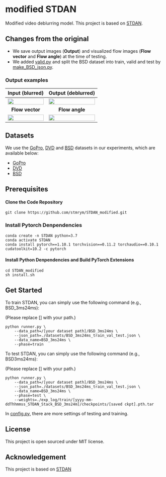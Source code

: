 # modified STDAN

Modified video deblurring model. This project is based on [STDAN](https://github.com/huicongzhang/STDAN).

## Changes from the original

- We save output images (**Output**) and visualized flow images (**Flow vector** and **Flow angle**) at the time of testing.
- We added [valid.py](core/valid.py) and split the BSD dataset into train, valid and test by [make_BSD_json.py](datasets/make_BSD_json.py).

### Output examples
|Input (blurred)|Output (deblurred)|
|:---:|:---:|
|<img width="100%" src="https://github.com/stmrym/STDANet_modified/assets/114562027/e18abdd8-f481-4d48-9ac0-b3a8b5aadd70">|<img width="100%" src="https://github.com/stmrym/STDANet_modified/assets/114562027/8a843d47-9944-4c0c-bb2d-3fe96bed8912">|
|**Flow vector**|**Flow angle**|
|<img width="100%" src="https://github.com/stmrym/STDANet_modified/assets/114562027/9661e9fb-bc5b-406f-af1f-18cc414a4c6d">|<img width="100%" src="https://github.com/stmrym/STDANet_modified/assets/114562027/d4726cca-f5ee-499e-b45b-360ef6fd97fc">|

## Datasets

We use the [GoPro](https://github.com/SeungjunNah/DeepDeblur_release), [DVD](http://www.cs.ubc.ca/labs/imager/tr/2017/DeepVideoDeblurring/) and [BSD](https://github.com/zzh-tech/ESTRNN) datasets in our experiments, which are available below:

- [GoPro](https://drive.google.com/file/d/1y4wvPdOG3mojpFCHTqLgriexhbjoWVkK/view?usp=sharing)
- [DVD](https://www.cs.ubc.ca/labs/imager/tr/2017/DeepVideoDeblurring/DeepVideoDeblurring_Dataset.zip)
- [BSD](https://drive.google.com/file/d/19cel6QgofsWviRbA5IPMEv_hDbZ30vwH/view?usp=sharing)


## Prerequisites
#### Clone the Code Repository

```
git clone https://github.com/stmrym/STDAN_modified.git
```
### Install Pytorch Denpendencies

```
conda create -n STDAN python=3.7 
conda activate STDAN
conda install pytorch==1.10.1 torchvision==0.11.2 torchaudio==0.10.1 cudatoolkit=10.2 -c pytorch
```

#### Install Python Denpendencies and Build PyTorch Extensions

```
cd STDAN_modified
sh install.sh
```

## Get Started


To train STDAN, you can simply use the following command (e.g., BSD_3ms24ms):

(Please replace [] with your path.)
```
python runner.py \
    --data_path=/[your dataset path]/BSD_3ms24ms \
    --json_path=./datasets/BSD_3ms24ms_train_val_test.json \
    --data_name=BSD_3ms24ms \
    --phase=train   
```

To test STDAN, you can simply use the following command (e.g., BSD3ms24ms):

(Please replace [] with your path.)
```
python runner.py \
    --data_path=/[your dataset path]/BSD_3ms24ms \
    --json_path=./datasets/BSD_3ms24ms_train_val_test.json \
    --data_name=BSD_3ms24ms \
    --phase=test \
    --weights=./exp_log/train/[yyyy-mm-ddThhmmss_STDAN_Stack_BSD_3ms24m]/checkpoints/[saved ckpt].pth.tar  
```

In [config.py](config.py), there are more settings of testing and training. 



## License

This project is open sourced under MIT license. 

## Acknowledgement
This project is based on [STDAN](https://github.com/huicongzhang/STDAN)








